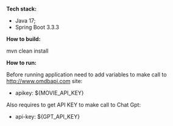 **Tech stack:**
- Java 17;
- Spring Boot 3.3.3

**How to build:**

mvn clean install

**How to run:**

Before running application need to add variables to make call to http://www.omdbapi.com site:
- apikey: ${MOVIE_API_KEY}

Also requires to get API KEY to make call to Chat Gpt:
- api-key: ${GPT_API_KEY}